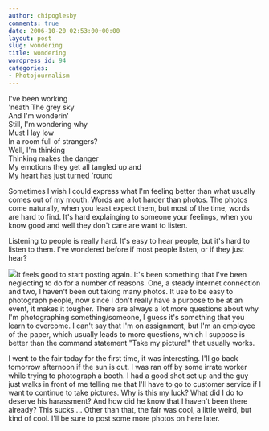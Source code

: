 ```yaml
---
author: chipoglesby
comments: true
date: 2006-10-20 02:53:00+00:00
layout: post
slug: wondering
title: wondering
wordpress_id: 94
categories:
- Photojournalism
---
```


I've been working  
'neath The grey sky  
And I'm wonderin'  
Still, I'm wondering why  
Must I lay low  
In a room full of strangers?  
Well, I'm thinking  
Thinking makes the danger  
My emotions they get all tangled up and  
My heart has just turned 'round  
  
Sometimes I wish I could express what I'm feeling better than what usually comes out of my mouth.  Words are a lot harder than photos.  The photos come naturally, when you least expect them, but most of the time, words are hard to find.  It's hard explainging to someone your feelings, when you know good and well they don't care are want to listen.  
  
Listening to people is really hard.  It's easy to hear people, but it's hard to listen to them.  I've wondered before if most people listen, or if they just hear?  
  
[![](http://photos1.blogger.com/blogger2/1441/2633/400/fair3.jpg)](http://photos1.blogger.com/blogger2/1441/2633/1600/fair3.jpg)It feels good to start posting again.  It's been something that I've been neglecting to do for a number of reasons.  One, a steady internet connection and two, I haven't been out taking many photos.  It use to be easy to photograph people, now since I don't really have a purpose to be at an event, it makes it tougher.  There are always a lot more questions about why I'm photographing something/someone, I guess it's something that you learn to overcome.  I can't say that I'm on assignment, but I'm an employee of the paper, which usually leads to more questions, which I suppose is better than the command statement "Take my picture!"  that usually works.  
  
I went to the fair today for the first time, it was interesting.  I'll go back tomorrow afternoon if the sun is out.  I was ran off by some irrate worker while trying to photograph a booth.  I had a good shot set up and the guy just walks in front of me telling me that I'll have to go to customer service if I want to continue to take pictures.  Why is this my luck?  What did I do to deserve his harassment?  And how did he know that I haven't been there already?  This sucks.... Other than that, the fair was cool, a little weird, but kind of cool.  I'll be sure to post some more photos on here later.
